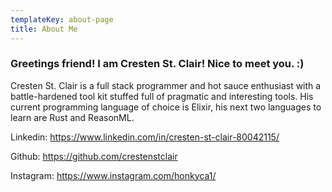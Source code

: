 ```yaml
---
templateKey: about-page
title: About Me
---
```

### Greetings friend! I am Cresten St. Clair! Nice to meet you. :)


Cresten St. Clair is a full stack programmer and hot sauce enthusiast with a battle-hardened tool kit stuffed full of pragmatic and interesting tools. His current programming language of choice is Elixir, his next two languages to learn are Rust and ReasonML.

Linkedin: https://www.linkedin.com/in/cresten-st-clair-80042115/

Github: https://github.com/crestenstclair

Instagram: https://www.instagram.com/honkyca1/
